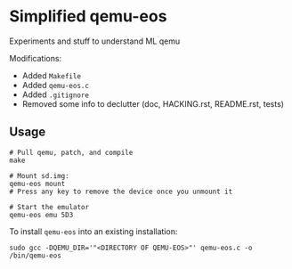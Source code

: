 # Simplified qemu-eos
Experiments and stuff to understand ML qemu  

Modifications:  
- Added `Makefile`
- Added `qemu-eos.c`
- Added `.gitignore`
- Removed some info to declutter (doc, HACKING.rst, README.rst, tests)

## Usage
```
# Pull qemu, patch, and compile
make
```

```
# Mount sd.img:
qemu-eos mount
# Press any key to remove the device once you unmount it
```

```
# Start the emulator
qemu-eos emu 5D3
```

To install `qemu-eos` into an existing installation:
```
sudo gcc -DQEMU_DIR='"<DIRECTORY OF QEMU-EOS>"' qemu-eos.c -o /bin/qemu-eos
```
